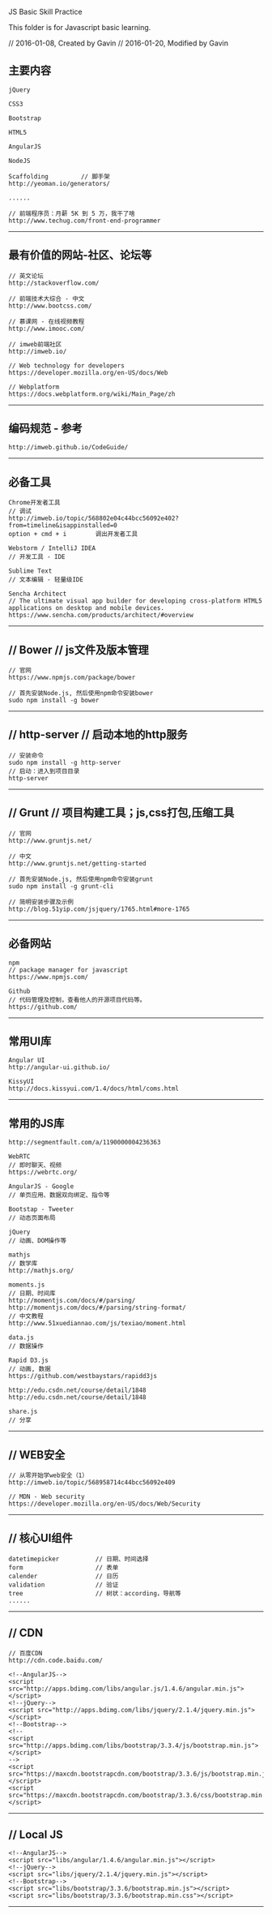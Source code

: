 JS Basic Skill Practice

This folder is for Javascript basic learning.

// 2016-01-08, Created by Gavin
// 2016-01-20, Modified by Gavin

主要内容
--------------------------
	jQuery

	CSS3

	Bootstrap

	HTML5

	AngularJS

	NodeJS

	Scaffolding			// 脚手架
	http://yeoman.io/generators/

	......

	// 前端程序员：月薪 5K 到 5 万，我干了啥
	http://www.techug.com/front-end-programmer
--------------------------


最有价值的网站-社区、论坛等
--------------------------
	// 英文论坛
	http://stackoverflow.com/

	// 前端技术大综合 - 中文
	http://www.bootcss.com/

	// 慕课网 - 在线视频教程
	http://www.imooc.com/

	// imweb前端社区
	http://imweb.io/

	// Web technology for developers
	https://developer.mozilla.org/en-US/docs/Web

	// Webplatform
	https://docs.webplatform.org/wiki/Main_Page/zh
--------------------------


编码规范 - 参考
--------------------------
	http://imweb.github.io/CodeGuide/
--------------------------


必备工具
--------------------------
	Chrome开发者工具
	// 调试
	http://imweb.io/topic/568802e04c44bcc56092e402?from=timeline&isappinstalled=0
	option + cmd + i   		调出开发者工具

	Webstorm / IntelliJ IDEA
	// 开发工具 - IDE

	Sublime Text
	// 文本编辑 - 轻量级IDE

	Sencha Architect
	// The ultimate visual app builder for developing cross-platform HTML5 applications on desktop and mobile devices.
	https://www.sencha.com/products/architect/#overview
--------------------------


// Bower
// js文件及版本管理
--------------------------
	// 官网
	https://www.npmjs.com/package/bower

	// 首先安装Node.js, 然后使用npm命令安装bower
	sudo npm install -g bower
--------------------------


// http-server
// 启动本地的http服务
--------------------------
	// 安装命令
	sudo npm install -g http-server
	// 启动：进入到项目目录
	http-server
--------------------------


// Grunt
// 项目构建工具；js,css打包,压缩工具
--------------------------
	// 官网
	http://www.gruntjs.net/

	// 中文
	http://www.gruntjs.net/getting-started

	// 首先安装Node.js, 然后使用npm命令安装grunt
	sudo npm install -g grunt-cli

	// 简明安装步骤及示例
	http://blog.51yip.com/jsjquery/1765.html#more-1765

--------------------------


必备网站
--------------------------
	npm
	// package manager for javascript
	https://www.npmjs.com/

	Github
	// 代码管理及控制，查看他人的开源项目代码等。
	https://github.com/
--------------------------


常用UI库
--------------------------
	Angular UI
	http://angular-ui.github.io/

	KissyUI
	http://docs.kissyui.com/1.4/docs/html/coms.html
--------------------------


常用的JS库
--------------------------
	http://segmentfault.com/a/1190000004236363

	WebRTC 		
	// 即时聊天、视频
	https://webrtc.org/

	AngularJS - Google
	// 单页应用、数据双向绑定、指令等

	Bootstap - Tweeter		
	// 动态页面布局

	jQuery	
	// 动画、DOM操作等
	
	mathjs
	// 数学库
	http://mathjs.org/

	moments.js
	// 日期、时间库
	http://momentjs.com/docs/#/parsing/
	http://momentjs.com/docs/#/parsing/string-format/
	// 中文教程
	http://www.51xuediannao.com/js/texiao/moment.html

	data.js
	// 数据操作

	Rapid D3.js
	// 动画, 数据
	https://github.com/westbaystars/rapidd3js
	
	http://edu.csdn.net/course/detail/1848
	http://edu.csdn.net/course/detail/1848
	
	share.js
	// 分享
--------------------------


// WEB安全
--------------------------
	// 从零开始学web安全（1）
	http://imweb.io/topic/568958714c44bcc56092e409

	// MDN - Web security
	https://developer.mozilla.org/en-US/docs/Web/Security
--------------------------


// 核心UI组件
--------------------------
	datetimepicker			// 日期、时间选择
	form 					// 表单
	calender				// 日历
	validation				// 验证
	tree					// 树状：according，导航等
	......
--------------------------


// CDN 
--------------------------
	// 百度CDN
	http://cdn.code.baidu.com/

	<!--AngularJS-->
    <script src="http://apps.bdimg.com/libs/angular.js/1.4.6/angular.min.js"></script>
    <!--jQuery-->
    <script src="http://apps.bdimg.com/libs/jquery/2.1.4/jquery.min.js"></script>
    <!--Bootstrap-->
    <!--
    <script src="http://apps.bdimg.com/libs/bootstrap/3.3.4/js/bootstrap.min.js"></script>
    -->
    <script src="https://maxcdn.bootstrapcdn.com/bootstrap/3.3.6/js/bootstrap.min.js"></script>
    <script src="https://maxcdn.bootstrapcdn.com/bootstrap/3.3.6/css/bootstrap.min.css"></script>
--------------------------

// Local JS
--------------------------
	<!--AngularJS-->
    <script src="libs/angular/1.4.6/angular.min.js"></script>
    <!--jQuery-->
    <script src="libs/jquery/2.1.4/jquery.min.js"></script>
    <!--Bootstrap-->
    <script src="libs/bootstrap/3.3.6/bootstrap.min.js"></script>
    <script src="libs/bootstrap/3.3.6/bootstrap.min.css"></script>
--------------------------
